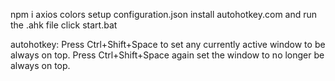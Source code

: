 npm i axios colors
setup configuration.json
install autohotkey.com and run the .ahk file
click start.bat

autohotkey:
Press Ctrl+Shift+Space to set any currently active window to be always on top.
Press Ctrl+Shift+Space again set the window to no longer be always on top.

